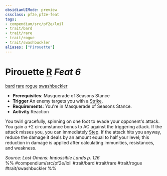 ```yaml
---
obsidianUIMode: preview
cssclass: pf2e,pf2e-feat
tags:
- compendium/src/pf2e/loil
- trait/bard
- trait/rare
- trait/rogue
- trait/swashbuckler
aliases: ["Pirouette"]
---
```

# Pirouette  [R](../../rules/core-rulebook/chapter-9-playing-the-game.md#Actions "Reaction") *Feat 6*  
[bard](../../rules/traits/bard.md)  [rare](../../rules/traits/rare.md)  [rogue](../../rules/traits/rogue.md)  [swashbuckler](../../rules/traits/swashbuckler-apg.md)  

- **Prerequisites**: Masquerade of Seasons Stance
- **Trigger** An enemy targets you with a [Strike](../../rules/actions/strike.md).
- **Requirements**: You're in Masquerade of Seasons Stance.
- **Activity** Reaction

You twirl gracefully, spinning on one foot to evade your opponent's attack. You gain a +2 circumstance bonus to AC against the triggering attack. If the attack misses you, you can immediately [Step](../../rules/actions/step.md). If the attack hits you anyway, reduce the damage it deals by an amount equal to half your level; this reduction in damage is applied after calculating immunities, resistances, and weakness.

*Source: Lost Omens: Impossible Lands p. 126*  
%% #compendium/src/pf2e/loil #trait/bard #trait/rare #trait/rogue #trait/swashbuckler %%